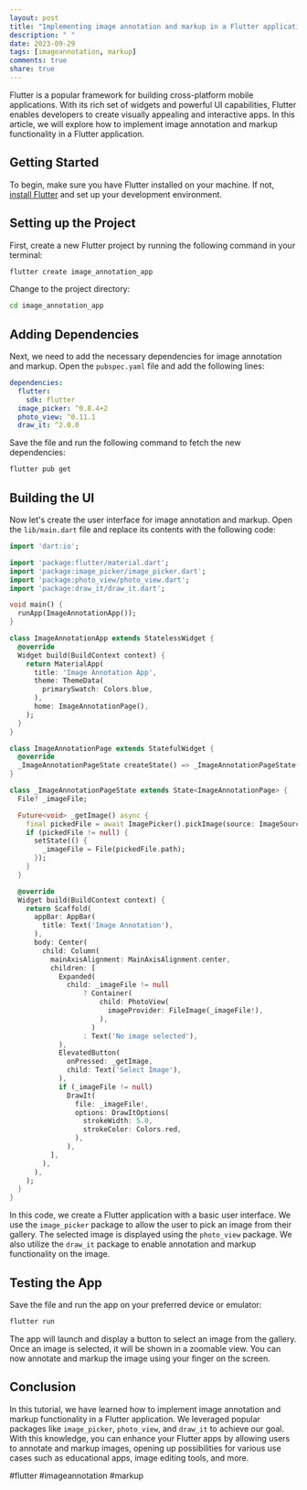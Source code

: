 ```yaml
---
layout: post
title: "Implementing image annotation and markup in a Flutter application"
description: " "
date: 2023-09-29
tags: [imageannotation, markup]
comments: true
share: true
---
```


Flutter is a popular framework for building cross-platform mobile applications. With its rich set of widgets and powerful UI capabilities, Flutter enables developers to create visually appealing and interactive apps. In this article, we will explore how to implement image annotation and markup functionality in a Flutter application.

## Getting Started

To begin, make sure you have Flutter installed on your machine. If not, [install Flutter](https://flutter.dev/docs/get-started/install) and set up your development environment.

## Setting up the Project

First, create a new Flutter project by running the following command in your terminal:

```bash
flutter create image_annotation_app
```

Change to the project directory:

```bash
cd image_annotation_app
```

## Adding Dependencies

Next, we need to add the necessary dependencies for image annotation and markup. Open the `pubspec.yaml` file and add the following lines:

```yaml
dependencies:
  flutter:
    sdk: flutter
  image_picker: ^0.8.4+2
  photo_view: ^0.11.1
  draw_it: ^2.0.0
```

Save the file and run the following command to fetch the new dependencies:

```bash
flutter pub get
```

## Building the UI

Now let's create the user interface for image annotation and markup. Open the `lib/main.dart` file and replace its contents with the following code:

```dart
import 'dart:io';

import 'package:flutter/material.dart';
import 'package:image_picker/image_picker.dart';
import 'package:photo_view/photo_view.dart';
import 'package:draw_it/draw_it.dart';

void main() {
  runApp(ImageAnnotationApp());
}

class ImageAnnotationApp extends StatelessWidget {
  @override
  Widget build(BuildContext context) {
    return MaterialApp(
      title: 'Image Annotation App',
      theme: ThemeData(
        primarySwatch: Colors.blue,
      ),
      home: ImageAnnotationPage(),
    );
  }
}

class ImageAnnotationPage extends StatefulWidget {
  @override
  _ImageAnnotationPageState createState() => _ImageAnnotationPageState();
}

class _ImageAnnotationPageState extends State<ImageAnnotationPage> {
  File? _imageFile;

  Future<void> _getImage() async {
    final pickedFile = await ImagePicker().pickImage(source: ImageSource.gallery);
    if (pickedFile != null) {
      setState(() {
        _imageFile = File(pickedFile.path);
      });
    }
  }

  @override
  Widget build(BuildContext context) {
    return Scaffold(
      appBar: AppBar(
        title: Text('Image Annotation'),
      ),
      body: Center(
        child: Column(
          mainAxisAlignment: MainAxisAlignment.center,
          children: [
            Expanded(
              child: _imageFile != null
                  ? Container(
                      child: PhotoView(
                        imageProvider: FileImage(_imageFile!),
                      ),
                    )
                  : Text('No image selected'),
            ),
            ElevatedButton(
              onPressed: _getImage,
              child: Text('Select Image'),
            ),
            if (_imageFile != null)
              DrawIt(
                file: _imageFile!,
                options: DrawItOptions(
                  strokeWidth: 5.0,
                  strokeColor: Colors.red,
                ),
              ),
          ],
        ),
      ),
    );
  }
}
```

In this code, we create a Flutter application with a basic user interface. We use the `image_picker` package to allow the user to pick an image from their gallery. The selected image is displayed using the `photo_view` package. We also utilize the `draw_it` package to enable annotation and markup functionality on the image.

## Testing the App

Save the file and run the app on your preferred device or emulator:

```bash
flutter run
```

The app will launch and display a button to select an image from the gallery. Once an image is selected, it will be shown in a zoomable view. You can now annotate and markup the image using your finger on the screen.

## Conclusion

In this tutorial, we have learned how to implement image annotation and markup functionality in a Flutter application. We leveraged popular packages like `image_picker`, `photo_view`, and `draw_it` to achieve our goal. With this knowledge, you can enhance your Flutter apps by allowing users to annotate and markup images, opening up possibilities for various use cases such as educational apps, image editing tools, and more.

#flutter #imageannotation #markup